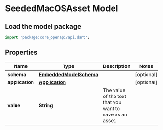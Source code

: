 # SeededMacOSAsset Model

## Load the model package
```dart
import 'package:core_openapi/api.dart';
```

## Properties
Name | Type | Description | Notes
------------ | ------------- | ------------- | -------------
**schema** | [**EmbeddedModelSchema**](EmbeddedModelSchema) |  | [optional] 
**application** | [**Application**](Application) |  | [optional] 
**value** | **String** | The value of the text that you want to save as an asset. | 




